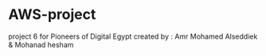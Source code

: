# AWS-project 
 project 6 for Pioneers of Digital Egypt 
created by : Amr Mohamed Alseddiek & Mohanad hesham
